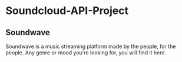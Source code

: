 # Soundcloud-API-Project
## Soundwave

Soundwave is a music streaming platform made by the people, for the people. Any genre or mood you're looking for, you will find it here. 
